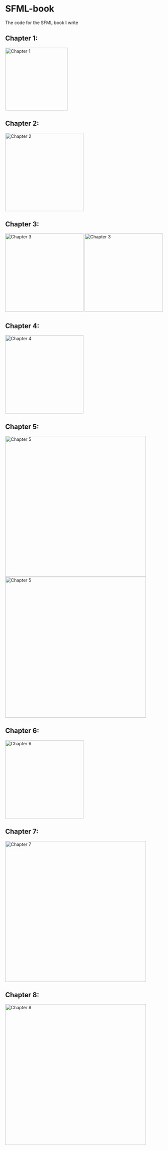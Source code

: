 SFML-book
=========

The code for the SFML book I write

Chapter 1:
----------
<img src="https://raw.githubusercontent.com/Krozark/SFML-book/master/screen/Chapter1.png" alt="Chapter 1" height="200px">

Chapter 2:
----------
<img src="https://raw.githubusercontent.com/Krozark/SFML-book/master/screen/Chapter2.png" alt="Chapter 2" height="250px">

Chapter 3:
----------
<img src="https://raw.githubusercontent.com/Krozark/SFML-book/master/screen/Chapter3a.png" alt="Chapter 3" height="250px">
<img src="https://raw.githubusercontent.com/Krozark/SFML-book/master/screen/Chapter3b.png" alt="Chapter 3" height="250px">

Chapter 4:
----------
<img src="https://raw.githubusercontent.com/Krozark/SFML-book/master/screen/Chapter4.png" alt="Chapter 4" height="250px">

Chapter 5:
----------
<img src="https://raw.githubusercontent.com/Krozark/SFML-book/master/screen/Chapter5a.png" alt="Chapter 5" height="450px">
<img src="https://raw.githubusercontent.com/Krozark/SFML-book/master/screen/Chapter5b.png" alt="Chapter 5" height="450px">

Chapter 6:
----------
<img src="https://raw.githubusercontent.com/Krozark/SFML-book/master/screen/Chapter6.png" alt="Chapter 6" height="250px">

Chapter 7:
----------
<img src="https://raw.githubusercontent.com/Krozark/SFML-book/master/screen/Chapter7.png" alt="Chapter 7" height="450px">

Chapter 8:
----------
<img src="https://raw.githubusercontent.com/Krozark/SFML-book/master/screen/Chapter8.png" alt="Chapter 8" height="450px">
